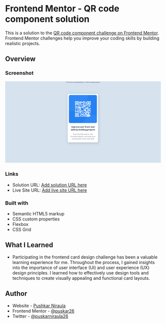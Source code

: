 # Frontend Mentor - QR code component solution

This is a solution to the [QR code component challenge on Frontend Mentor](https://www.frontendmentor.io/challenges/qr-code-component-iux_sIO_H). Frontend Mentor challenges help you improve your coding skills by building realistic projects.

## Overview

### Screenshot

![Images/](<images/Screen Shot 2024-01-11 at 7.16.04 PM.png>)

### Links

- Solution URL: [Add solution URL here](https://your-solution-url.com)
- Live Site URL: [Add live site URL here](https://your-live-site-url.com)

### Built with

- Semantic HTML5 markup
- CSS custom properties
- Flexbox
- CSS Grid

## What I Learned

- Participating in the frontend card design challenge has been a valuable learning experience for me. Throughout the process, I gained insights into the importance of user interface (UI) and user experience (UX) design principles. I learned how to effectively use design tools and techniques to create visually appealing and functional card layouts.

## Author

- Website - [Pushkar Niraula](https://www.pushkarniraula.com.np)
- Frontend Mentor - [@puskar26](https://www.frontendmentor.io/profile/puskar26)
- Twitter - [@puskarniraula26](https://www.twitter.com/puskarniraula26)
